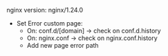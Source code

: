 nginx version: nginx/1.24.0


- Set Error custom page:
  - On: conf.d/[domain] -> check on conf.d.history
  - On: nginx.conf -> check on nginx.conf.history
  - Add new page error path
